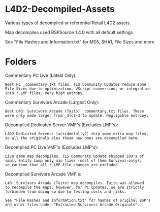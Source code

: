 # L4D2-Decompiled-Assets

Various types of decompiled or referential Retail L4D2 assets.

Map decompiles used BSPSource 1.4.0 with all default settings.

See "File Hashes and Information.txt" for MD5, SHA1, File Sizes and more.

# Folders

Commentary PC Live (Latest Only):

	Best PC _commentary.txt files. TLS Community Updates reduce some
	File Sizes due to optimization, VScript conversion, or integration
	into *.LMP files. Very high entropy.

Commentary Survivors Arcade (Largest Only):

	Best L4D: Survivors Arcade (Taito) _commentary.txt files. These
	were only made larger from _dlc1-3 to update. Negligible entropy.

Decompiled Dedicated Server VMF's (Excludes LMP's):

	L4D2 Dedicated Servers (accidentally?) ship some extra map files,
	so all the originals plus those new ones are decompiled here.

Decompiled PC Live VMF's (Excludes LMP's):

	Live game map decompiles. TLS Community Update shipped 100's of
	small Entity Lump only map fixes (most of them Survival-only),
	so caution that all *.LMP file changes are excluded.

Decompiled Survivors Arcade VMF's:

	L4D: Survivors Arcade (Taito) map decompiles. Taito was allowed
	to recompile the maps; however, for PC updates, we are strictly
	forbidden from doing so due to testing costs and risks.

	See "File Hashes and Information.txt" for hashes of original BSP's
	and other files under "Extracted Survivors Arcade Originals".
